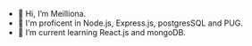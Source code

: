 - 👋 Hi, I’m Meilliona.
- 🌱 I'm proficent in Node.js, Express.js, postgresSQL and PUG. 
- 💞️ I’m current learning React.js and mongoDB.

<!---
anotruong/anotruong is a ✨ special ✨ repository because its `README.md` (this file) appears on your GitHub profile.
You can click the Preview link to take a look at your changes.
--->
